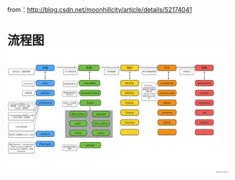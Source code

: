 from：http://blog.csdn.net/moonhillcity/article/details/52174041

# 流程图![](/assets/125608hhN.jpg)



